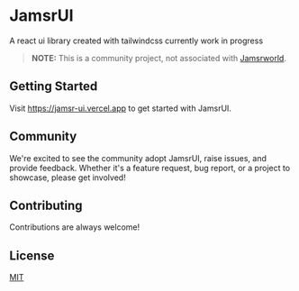 # JamsrUI

A react ui library created with tailwindcss currently work in progress
> **NOTE:** This is a community project, not associated with [Jamsrworld](https://jamsrworld.com).

## Getting Started

Visit <a aria-label="nextui learn" href="https://jamsr-ui.vercel.app">https://jamsr-ui.vercel.app</a> to get started with JamsrUI.


## Community

We're excited to see the community adopt JamsrUI, raise issues, and provide feedback.
Whether it's a feature request, bug report, or a project to showcase, please get involved!

## Contributing
Contributions are always welcome!

## License

[MIT](https://choosealicense.com/licenses/mit/)
